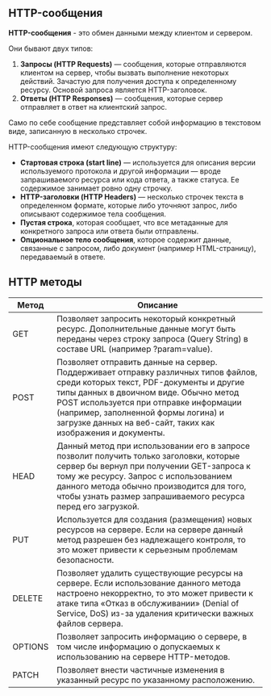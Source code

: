 ## HTTP-сообщения

**HTTP-сообщения** - это обмен данными между клиентом и сервером.  

Они бывают двух типов:

1. **Запросы (HTTP Requests)** — сообщения, которые отправляются клиентом на сервер, чтобы вызвать выполнение некоторых действий. Зачастую для получения доступа к определенному ресурсу. Основой запроса является HTTP-заголовок.
2. **Ответы (HTTP Responses)** — сообщения, которые сервер отправляет в ответ на клиентский запрос.  

Само по себе сообщение представляет собой информацию в текстовом виде, записанную в несколько строчек.

HTTP-сообщения имеют следующую структуру:

- **Стартовая строка (start line)** — используется для описания версии используемого протокола и другой информации — вроде запрашиваемого ресурса или кода ответа, а также статуса. Ее содержимое занимает ровно одну строчку.
- **HTTP-заголовки (HTTP Headers)** — несколько строчек текста в определенном формате, которые либо уточняют запрос, либо описывают содержимое тела сообщения.
- **Пустая строка**, которая сообщает, что все метаданные для конкретного запроса или ответа были отправлены.
- **Опциональное тело сообщения**, которое содержит данные, связанные с запросом, либо документ (например HTML-страницу), передаваемый в  ответе.

## HTTP методы
|Метод|Описание|
|-|-|
| GET | Позволяет запросить некоторый конкретный ресурс. Дополнительные данные могут быть переданы через строку запроса (Query String) в составе URL (например ?param=value). |
| POST | Позволяет отправить данные на сервер. Поддерживает отправку различных типов файлов, среди которых текст, PDF-документы и другие типы данных в двоичном виде. Обычно метод POST используется при отправке информации (например, заполненной формы логина) и загрузке данных на веб-сайт, таких как изображения и документы. |
| HEAD | Данный метод при использовании его в запросе позволит получить только заголовки, которые сервер бы вернул при получении GET-запроса к тому же ресурсу. Запрос с использованием данного метода обычно производится для того, чтобы узнать размер запрашиваемого ресурса перед его загрузкой. |
| PUT | Используется для создания (размещения) новых ресурсов на сервере. Если на сервере данный метод разрешен без надлежащего контроля, то это может привести к серьезным проблемам безопасности. |
| DELETE | Позволяет удалить существующие ресурсы на сервере. Если использование данного метода настроено некорректно, то это может привести к атаке типа «Отказ в обслуживании» (Denial of Service, DoS) из-за удаления критически важных файлов сервера. |
| OPTIONS | Позволяет запросить информацию о сервере, в том числе информацию о допускаемых к использованию на сервере HTTP-методов. |
| PATCH | Позволяет внести частичные изменения в указанный ресурс по указанному расположению. |